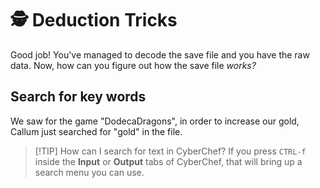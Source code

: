 # 🕵️ Deduction Tricks

Good job!
You've managed to decode the save file and you have the raw data.
Now, how can you figure out how the save file *works?*

## Search for key words

We saw for the game "DodecaDragons", in order to increase our gold, Callum just
searched for "gold" in the file.

> [!TIP] How can I search for text in CyberChef?
> If you press `CTRL-f` inside the **Input** or **Output** tabs of CyberChef,
> that will bring up a search menu you can use.
